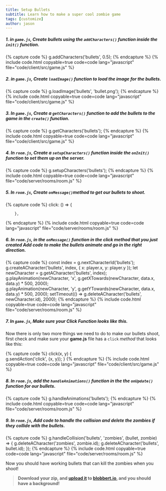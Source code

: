```yaml
---
title: Setup Bullets
subtitle: Learn how to make a super cool zombie game
tags: [customize]
author: jason
---
```


##### 1. in `game.js`, Create bullets using the `addCharacters()` function inside the `init()` function.  
{% capture code %}
	g.addCharacters('bullets', 0.5);
{% endcapture %}
{% include code.html copyable=true code=code lang="javascript" file="code/client/src/game.js" %}

##### 2. in `game.js`, Create `loadImage()` function to load the image for the bullets.

{% capture code %}
	g.loadImage('bullets', 'bullet.png');
{% endcapture %}
{% include code.html copyable=true code=code lang="javascript" file="code/client/src/game.js" %}

##### 3. In `game.js`, Create a `getCharacters()` function to add the bullets to the game in the `create()` function.

{% capture code %}
	g.getCharacters('bullets');
{% endcapture %}
{% include code.html copyable=true code=code lang="javascript" file="code/client/src/game.js" %}

##### 4. In `room.js`, Create a `setupCharacters()` function inside the `onInit()` function to set them up on the server.

{% capture code %}
	g.setupCharacters('bullets');
{% endcapture %}
{% include code.html copyable=true code=code lang="javascript" file="code/server/rooms/room.js" %}

##### 5. In `room.js`, Create `onMessage()`method to get our bullets to shoot.

{% capture code %}
			click: () => {

		},
{% endcapture %}
{% include code.html copyable=true code=code lang="javascript" file="code/server/rooms/room.js" %}

##### 6. In `room.js`, in the `onMessage()` function in the click method that you just  created Add code to make the bullets animate and go in the right direction.

{% capture code %}
			const index = g.nextCharacterId('bullets');
			g.createACharacter('bullets', index, { x: player.x, y: player.y });
			let newCharacter = g.getACharacter('bullets', index);
			g.playAnimation(newCharacter, 'x',
				g.getXTowards(newCharacter, data.x, data.y) * 500, 2000);  
			g.playAnimation(newCharacter, 'y',
				g.getYTowards(newCharacter, data.x, data.y) * 500, 2000);
			setTimeout(() => g.deleteACharacter('bullets', newCharacter.id), 2000);
{% endcapture %}
{% include code.html copyable=true code=code lang="javascript" file="code/server/rooms/room.js" %}

##### 7. In `game.js`, Make sure your Click Function looks like this.
Now there is only two more things we need to do to make our bullets shoot, first check and make sure your **game.js** file has a `click` _method_ that looks like this:

{% capture code %}
click(x, y) {  
	g.sendAction('click', {x, y});
}
{% endcapture %}
{% include code.html copyable=true code=code lang="javascript" file="code/client/src/game.js" %}

##### 8. In `room.js`, add the `handleAnimations()` function in the the `onUpdate()` function for our bullets.

{% capture code %}
	g.handleAnimations('bullets');
{% endcapture %}
{% include code.html copyable=true code=code lang="javascript" file="code/server/rooms/room.js" %}

##### 9. In `room.js`, Add code to handle the collision and delete the zombies if they collide with the bullets.

{% capture code %}
	g.handleCollision('bullets', 'zombies', (bullet, zombie) => {
		g.deleteACharacter('zombies', zombie.id);
		g.deleteACharacter('bullets', bullet.id);
	});
{% endcapture %}
{% include code.html copyable=true code=code lang="javascript" file="code/server/rooms/room.js" %}

Now you should have working bullets that can kill the zombies when you shoot!

> **Download your zip, and [upload it](/tutorials/uploadtoserver/) to [blobbert.io](https://blobbert.io/), and you should have a background!**
